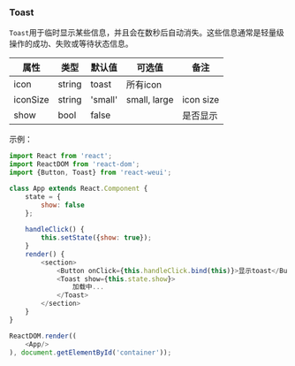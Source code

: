 
### Toast

`Toast`用于临时显示某些信息，并且会在数秒后自动消失。这些信息通常是轻量级操作的成功、失败或等待状态信息。

属性 | 类型 | 默认值 | 可选值 | 备注
-----|------|--------|-------|------|
icon|string|toast|所有icon| 
iconSize|string|'small'|small, large| icon size
show|bool|false|| 是否显示 

示例：

```javascript
import React from 'react';
import ReactDOM from 'react-dom';
import {Button, Toast} from 'react-weui';

class App extends React.Component {
    state = {
        show: false
    };
    
    handleClick() {
        this.setState({show: true});
    }
    render() {
        <section>
            <Button onClick={this.handleClick.bind(this)}>显示toast</Button>
            <Toast show={this.state.show}>
                加载中...
            </Toast>
        </section>
    }
}

ReactDOM.render((
    <App/>
), document.getElementById('container'));

```